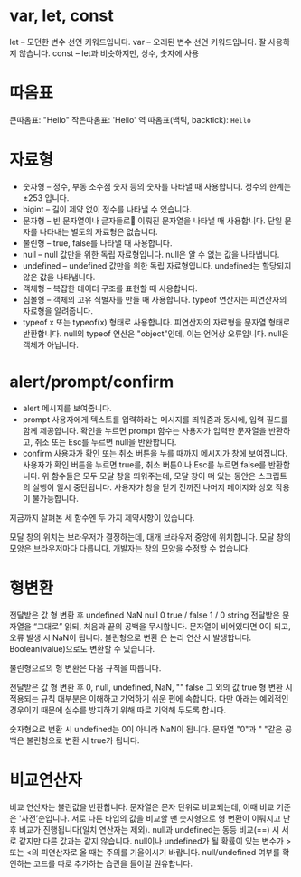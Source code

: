 # var, let, const
let – 모던한 변수 선언 키워드입니다.
var – 오래된 변수 선언 키워드입니다. 잘 사용하지 않습니다. 
const – let과 비슷하지만, 상수, 숫자에 사용

# 따옴표
큰따옴표: "Hello"
작은따옴표: 'Hello'
역 따옴표(백틱, backtick): `Hello`

# 자료형
- 숫자형 – 정수, 부동 소수점 숫자 등의 숫자를 나타낼 때 사용합니다. 정수의 한계는 ±253 입니다.
- bigint – 길이 제약 없이 정수를 나타낼 수 있습니다.
- 문자형 – 빈 문자열이나 글자들로 이뤄진 문자열을 나타낼 때 사용합니다. 단일 문자를 나타내는 별도의 자료형은 없습니다.
- 불린형 – true, false를 나타낼 때 사용합니다.
- null – null 값만을 위한 독립 자료형입니다. null은 알 수 없는 값을 나타냅니다.
- undefined – undefined 값만을 위한 독립 자료형입니다. undefined는 할당되지 않은 값을 나타냅니다.
- 객체형 – 복잡한 데이터 구조를 표현할 때 사용합니다.
- 심볼형 – 객체의 고유 식별자를 만들 때 사용합니다.
typeof 연산자는 피연산자의 자료형을 알려줍니다.
- typeof x 또는 typeof(x) 형태로 사용합니다.
피연산자의 자료형을 문자열 형태로 반환합니다.
null의 typeof 연산은 "object"인데, 이는 언어상 오류입니다. null은 객체가 아닙니다.

# alert/prompt/confirm
- alert
메시지를 보여줍니다.
- prompt
사용자에게 텍스트를 입력하라는 메시지를 띄워줌과 동시에, 입력 필드를 함께 제공합니다. 확인을 누르면 prompt 함수는 사용자가 입력한 문자열을 반환하고, 취소 또는 Esc를 누르면 null을 반환합니다.
- confirm
사용자가 확인 또는 취소 버튼을 누를 때까지 메시지가 창에 보여집니다. 사용자가 확인 버튼을 누르면 true를, 취소 버튼이나 Esc를 누르면 false를 반환합니다.
위 함수들은 모두 모달 창을 띄워주는데, 모달 창이 떠 있는 동안은 스크립트의 실행이 일시 중단됩니다. 사용자가 창을 닫기 전까진 나머지 페이지와 상호 작용이 불가능합니다.

지금까지 살펴본 세 함수엔 두 가지 제약사항이 있습니다.

모달 창의 위치는 브라우저가 결정하는데, 대개 브라우저 중앙에 위치합니다.
모달 창의 모양은 브라우저마다 다릅니다. 개발자는 창의 모양을 수정할 수 없습니다.

# 형변환
전달받은 값	형 변환 후
undefined	NaN
null	0
true / false	1 / 0
string	전달받은 문자열을 “그대로” 읽되, 처음과 끝의 공백을 무시합니다. 문자열이 비어있다면 0이 되고, 오류 발생 시 NaN이 됩니다.
불린형으로 변환 은 논리 연산 시 발생합니다. Boolean(value)으로도 변환할 수 있습니다.

불린형으로의 형 변환은 다음 규칙을 따릅니다.

전달받은 값	형 변환 후
0, null, undefined, NaN, ""	false
그 외의 값	true
형 변환 시 적용되는 규칙 대부분은 이해하고 기억하기 쉬운 편에 속합니다. 다만 아래는 예외적인 경우이기 때문에 실수를 방지하기 위해 따로 기억해 두도록 합시다.

숫자형으로 변환 시 undefined는 0이 아니라 NaN이 됩니다.
문자열 "0"과 " "같은 공백은 불린형으로 변환 시 true가 됩니다.

# 비교연산자
비교 연산자는 불린값을 반환합니다.
문자열은 문자 단위로 비교되는데, 이때 비교 기준은 '사전’순입니다.
서로 다른 타입의 값을 비교할 땐 숫자형으로 형 변환이 이뤄지고 난 후 비교가 진행됩니다(일치 연산자는 제외).
null과 undefined는 동등 비교(==) 시 서로 같지만 다른 값과는 같지 않습니다.
null이나 undefined가 될 확률이 있는 변수가 > 또는 <의 피연산자로 올 때는 주의를 기울이시기 바랍니다. null/undefined 여부를 확인하는 코드를 따로 추가하는 습관을 들이길 권유합니다.

